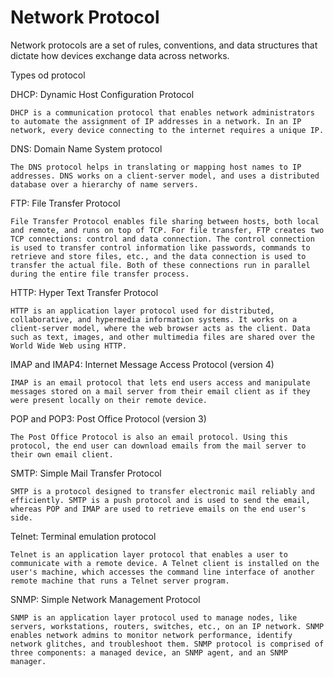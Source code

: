 # Network Protocol

Network protocols are a set of rules, conventions, and data structures that dictate how devices exchange data across networks.

Types od protocol

DHCP: Dynamic Host Configuration Protocol

	DHCP is a communication protocol that enables network administrators to automate the assignment of IP addresses in a network. In an IP network, every device connecting to the internet requires a unique IP.

DNS: Domain Name System protocol

	The DNS protocol helps in translating or mapping host names to IP addresses. DNS works on a client-server model, and uses a distributed database over a hierarchy of name servers.

FTP: File Transfer Protocol

	File Transfer Protocol enables file sharing between hosts, both local and remote, and runs on top of TCP. For file transfer, FTP creates two TCP connections: control and data connection. The control connection is used to transfer control information like passwords, commands to retrieve and store files, etc., and the data connection is used to transfer the actual file. Both of these connections run in parallel during the entire file transfer process.

HTTP: Hyper Text Transfer Protocol

	HTTP is an application layer protocol used for distributed, collaborative, and hypermedia information systems. It works on a client-server model, where the web browser acts as the client. Data such as text, images, and other multimedia files are shared over the World Wide Web using HTTP. 

IMAP and IMAP4: Internet Message Access Protocol (version 4)

	IMAP is an email protocol that lets end users access and manipulate messages stored on a mail server from their email client as if they were present locally on their remote device.

POP and POP3: Post Office Protocol (version 3)

	The Post Office Protocol is also an email protocol. Using this protocol, the end user can download emails from the mail server to their own email client.

SMTP: Simple Mail Transfer Protocol

	SMTP is a protocol designed to transfer electronic mail reliably and efficiently. SMTP is a push protocol and is used to send the email, whereas POP and IMAP are used to retrieve emails on the end user's side.

Telnet: Terminal emulation protocol

	Telnet is an application layer protocol that enables a user to communicate with a remote device. A Telnet client is installed on the user's machine, which accesses the command line interface of another remote machine that runs a Telnet server program.

SNMP: Simple Network Management Protocol

	SNMP is an application layer protocol used to manage nodes, like servers, workstations, routers, switches, etc., on an IP network. SNMP enables network admins to monitor network performance, identify network glitches, and troubleshoot them. SNMP protocol is comprised of three components: a managed device, an SNMP agent, and an SNMP manager.


